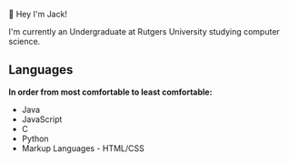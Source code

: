 👋 Hey I'm Jack!  

I'm currently an Undergraduate at Rutgers University studying computer science.
## Languages
**In order from most comfortable to least comfortable:**
* Java
* JavaScript
* C
* Python
* Markup Languages - HTML/CSS
